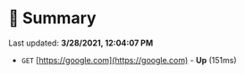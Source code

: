 # 📖 Summary
Last updated: **3/28/2021, 12:04:07 PM**

- `GET` [https://google.com](https://google.com) - **Up** (151ms)
